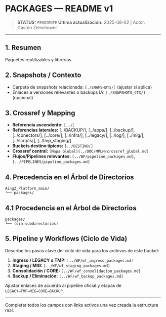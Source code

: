 # PACKAGES — README v1

> **STATUS:** `PENDIENTE`
> **Última actualización:** 2025-08-02 | Autor: Gastón Zelechower

---

## 1. Resumen
Paquetes reutilizables y librerías.

## 2. Snapshots / Contexto
- Carpeta de snapshots relacionada: `[./SNAPSHOTS/]` (ajustar si aplica)
- Enlaces a versiones relevantes o backups IA: `[./SNAPSHOTS_CTX/]` (opcional)

## 3. Crossref y Mapping
- **Referencia ascendente:** `[../]`
- **Referencias laterales:** [../BACKUP/], [../apps/], [../backup/], [../conectors/], [../core/], [../infra/], [../legacy/], [../log/], [../mig/], [../scripts/], [../tmp_staging/]
- **Buckets destino típicos:** `[../DESTINO/]`
- **Crossref central:** `[Mapa Global](../DOC/MPLN/crossref_global.md)`
- **Flujos/Pipelines relevantes:** `[../WF/pipeline_packages.md]`, `[../PIPELINES/pipeline_packages.md]`

## 4. Precedencia en el Árbol de Directorios
```text
AingZ_Platform_main/
└── packages/
```

## 4.1 Procedencia en el Árbol de Directorios
```text
packages/
└── (sin subdirectorios)
```

## 5. Pipeline y Workflows (Ciclo de Vida)
Describe los pasos clave del ciclo de vida para los archivos de este bucket:
1. **Ingreso / LEGACY o TMP:** `[../WF/wf_ingreso_packages.md]`
2. **Staging / MIG:** `[../WF/wf_staging_packages.md]`
3. **Consolidación / CORE:** `[../WF/wf_consolidacion_packages.md]`
4. **Backup / Eliminación:** `[../WF/wf_backup_packages.md]`

Ajustar enlaces de acuerdo al pipeline oficial y etapas de `LEGACY→TMP→MIG→CORE→BACKUP`.

---

Completar todos los campos con links activos una vez creada la estructura real.

